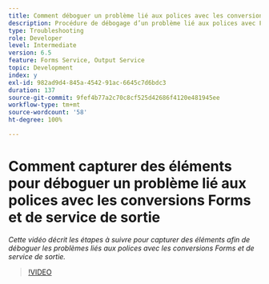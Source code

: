 ```yaml
---
title: Comment déboguer un problème lié aux polices avec les conversions de service Forms et Output
description: Procédure de débogage d’un problème lié aux polices avec Forms et le service de sortie
type: Troubleshooting
role: Developer
level: Intermediate
version: 6.5
feature: Forms Service, Output Service
topic: Development
index: y
exl-id: 982ad9d4-845a-4542-91ac-6645c7d6bdc3
duration: 137
source-git-commit: 9fef4b77a2c70c8cf525d42686f4120e481945ee
workflow-type: tm+mt
source-wordcount: '58'
ht-degree: 100%

---
```


# Comment capturer des éléments pour déboguer un problème lié aux polices avec les conversions Forms et de service de sortie

*Cette vidéo décrit les étapes à suivre pour capturer des éléments afin de déboguer les problèmes liés aux polices avec les conversions Forms et de service de sortie.*

>[!VIDEO](https://video.tv.adobe.com/v/335487?quality=12&learn=on)
